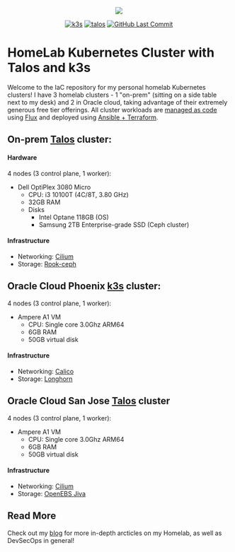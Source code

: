 <p align="center">
  <a><img src="https://avatars.githubusercontent.com/u/61287648" /></a>
  <div align="center">
    <a href="https://k3s.io/"><img alt="k3s" src="https://img.shields.io/badge/k3s-v1.28.3-orange?logo=kubernetes&logoColor=white&style=flat-square"></a>
    <a href="https://talos.dev"><img alt="talos" src="https://img.shields.io/badge/OS-Talos-success?logo=kubernetes&logoColor=white&style=flat-square"></a>
    <a href="https://github.com/neilmfrench/homelab-prod/commits/main"><img alt="GitHub Last Commit" src="https://img.shields.io/github/last-commit/neilmfrench/homelab-prod?logo=git&logoColor=white&color=purple&style=flat-square"></a>
  </div>
</p>

# HomeLab Kubernetes Cluster with Talos and k3s

Welcome to the IaC repository for my personal homelab Kubernetes clusters! I have 3 homelab clusters - 1 "on-prem" (sitting on a side table next to my desk) and 2 in Oracle cloud, taking advantage of their extremely generous free tier offerings. All cluster workloads are [managed as code](https://github.com/neilmfrench/homelab-prod/tree/main/kubernetes) using [Flux](https://github.com/fluxcd/flux2) and deployed using [Ansible + Terraform](https://github.com/neilmfrench/homelab-prod/tree/main/provision). 

## On-prem [Talos](https://github.com/siderolabs/talos) cluster:

#### Hardware
4 nodes (3 control plane, 1 worker):
- Dell OptiPlex 3080 Micro
  - CPU: i3 10100T (4C/8T, 3.80 GHz)
  - 32GB RAM
  - Disks
    - Intel Optane 118GB (OS)
    - Samsung 2TB Enterprise-grade SSD (Ceph cluster)

#### Infrastructure
- Networking: [Cilium](https://github.com/cilium/cilium)
- Storage: [Rook-ceph](https://github.com/rook/rook)

## Oracle Cloud Phoenix [k3s](https://k3s.io) cluster:
4 nodes (3 control plane, 1 worker):
- Ampere A1 VM
  - CPU: Single core 3.0Ghz ARM64
  - 6GB RAM
  - 50GB virtual disk 

#### Infrastructure
- Networking: [Calico](https://github.com/projectcalico/calico)
- Storage: [Longhorn](https://github.com/longhorn/longhorn)

## Oracle Cloud San Jose [Talos](https://github.com/siderolabs/talos) cluster
4 nodes (3 control plane, 1 worker):
- Ampere A1 VM
  - CPU: Single core 3.0Ghz ARM64
  - 6GB RAM
  - 50GB virtual disk 

#### Infrastructure
- Networking: [Cilium](https://github.com/cilium/cilium)
- Storage: [OpenEBS Jiva](https://github.com/openebs/jiva)

## Read More
Check out my [blog](https://blog.neilfren.ch/) for more in-depth arcticles on my Homelab, as well as DevSecOps in general!

